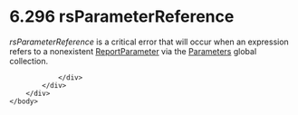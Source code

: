 <html dir="LTR" xmlns:mshelp="http://msdn.microsoft.com/mshelp" xmlns:ddue="http://ddue.schemas.microsoft.com/authoring/2003/5" xmlns:xlink="http://www.w3.org/1999/xlink" xmlns:tool="http://www.microsoft.com/tooltip">
    <head>
        <meta http-equiv="Content-Type" content="text/html; CHARSET=utf-8"></meta>
        <meta name="save" content="history"></meta>
        <title>6.296 rsParameterReference</title>
        <xml>
            <mshelp:toctitle title="6.296 rsParameterReference"></mshelp:toctitle>
            <mshelp:rltitle title="[MS-RDL]: rsParameterReference"></mshelp:rltitle>
            <mshelp:keyword index="A" term="10f5d955-536c-4f8e-adf8-585f0c4cd0b1"></mshelp:keyword>
            <mshelp:attr name="DCSext.ContentType" value="open specification"></mshelp:attr>
            <mshelp:attr name="AssetID" value="10f5d955-536c-4f8e-adf8-585f0c4cd0b1"></mshelp:attr>
            <mshelp:attr name="TopicType" value="kbRef"></mshelp:attr>
            <mshelp:attr name="DCSext.Title" value="[MS-RDL]: rsParameterReference" />
        </xml>
    </head>
    <body>
        <div id="header">
            <h1 class="heading">6.296 rsParameterReference</h1>
        </div>
        <div id="mainSection">
            <div id="mainBody">
                <div id="allHistory" class="saveHistory"></div>
                <div id="sectionSection0" class="section" name="collapseableSection">
                    

<p><i>rsParameterReference</i> is a critical error that will
occur when an expression refers to a nonexistent <a href="7c3f4c83-9172-48db-94c1-693295c5d623.md">ReportParameter</a> via the <a href="f7dec362-cf85-4dd9-9f29-7e8101e80b9a.md">Parameters</a> global
collection.</p>


                </div>
            </div>
        </div>
    </body>
</html>